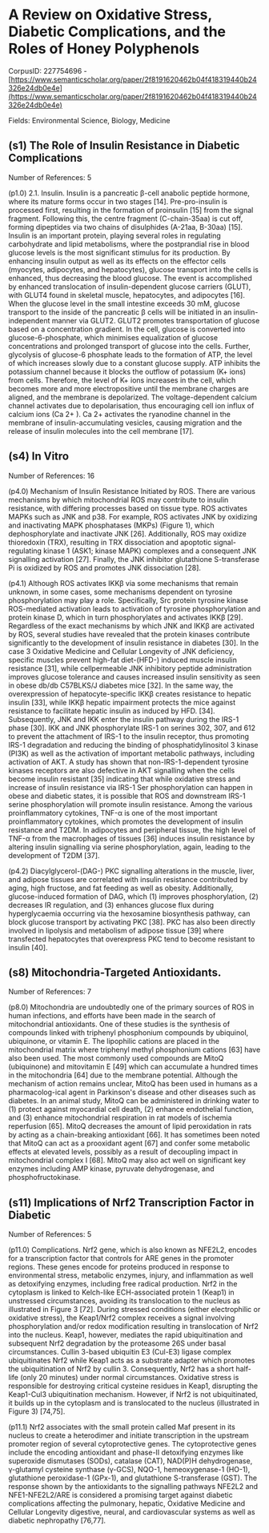 # A Review on Oxidative Stress, Diabetic Complications, and the Roles of Honey Polyphenols

CorpusID: 227754696 - [https://www.semanticscholar.org/paper/2f8191620462b04f418319440b24326e24db0e4e](https://www.semanticscholar.org/paper/2f8191620462b04f418319440b24326e24db0e4e)

Fields: Environmental Science, Biology, Medicine

## (s1) The Role of Insulin Resistance in Diabetic Complications
Number of References: 5

(p1.0) 2.1. Insulin. Insulin is a pancreatic β-cell anabolic peptide hormone, where its mature forms occur in two stages [14]. Pre-pro-insulin is processed first, resulting in the formation of proinsulin [15] from the signal fragment. Following this, the centre fragment (C-chain-35aa) is cut off, forming dipeptides via two chains of disulphides (A-21aa, B-30aa) [15]. Insulin is an important protein, playing several roles in regulating carbohydrate and lipid metabolisms, where the postprandial rise in blood glucose levels is the most significant stimulus for its production. By enhancing insulin output as well as its effects on the effector cells (myocytes, adipocytes, and hepatocytes), glucose transport into the cells is enhanced, thus decreasing the blood glucose. The event is accomplished by enhanced translocation of insulin-dependent glucose carriers (GLUT), with GLUT4 found in skeletal muscle, hepatocytes, and adipocytes [16]. When the glucose level in the small intestine exceeds 30 mM, glucose transport to the inside of the pancreatic β cells will be initiated in an insulin-independent manner via GLUT2. GLUT2 promotes transportation of glucose based on a concentration gradient. In the cell, glucose is converted into glucose-6-phosphate, which minimises equalization of glucose concentrations and prolonged transport of glucose into the cells. Further, glycolysis of glucose-6 phosphate leads to the formation of ATP, the level of which increases slowly due to a constant glucose supply. ATP inhibits the potassium channel because it blocks the outflow of potassium (K+ ions) from cells. Therefore, the level of K+ ions increases in the cell, which becomes more and more electropositive until the membrane charges are aligned, and the membrane is depolarized. The voltage-dependent calcium channel activates due to depolarisation, thus encouraging cell ion influx of calcium ions (Ca 2+ ). Ca 2+ activates the ryanodine channel in the membrane of insulin-accumulating vesicles, causing migration and the release of insulin molecules into the cell membrane [17].
## (s4) In Vitro
Number of References: 16

(p4.0) Mechanism of Insulin Resistance Initiated by ROS. There are various mechanisms by which mitochondrial ROS may contribute to insulin resistance, with differing processes based on tissue type. ROS activates MAPKs such as JNK and p38. For example, ROS activates JNK by oxidizing and inactivating MAPK phosphatases (MKPs) (Figure 1), which dephosphorylate and inactivate JNK [26]. Additionally, ROS may oxidize thioredoxin (TRX), resulting in TRX dissociation and apoptotic signal-regulating kinase 1 (ASK1; kinase MAPK) complexes and a consequent JNK signalling activation [27]. Finally, the JNK inhibitor glutathione S-transferase Pi is oxidized by ROS and promotes JNK dissociation [28].

(p4.1) Although ROS activates IKKβ via some mechanisms that remain unknown, in some cases, some mechanisms dependent on tyrosine phosphorylation may play a role. Specifically, Src protein tyrosine kinase ROS-mediated activation leads to activation of tyrosine phosphorylation and protein kinase D, which in turn phosphorylates and activates IKKβ [29]. Regardless of the exact mechanisms by which JNK and IKKβ are activated by ROS, several studies have revealed that the protein kinases contribute significantly to the development of insulin resistance in diabetes [30]. In the case 3 Oxidative Medicine and Cellular Longevity of JNK deficiency, specific muscles prevent high-fat diet-(HFD-) induced muscle insulin resistance [31], while cellpermeable JNK inhibitory peptide administration improves glucose tolerance and causes increased insulin sensitivity as seen in obese db/db C57BLKS/J diabetes mice [32]. In the same way, the overexpression of hepatocyte-specific IKKβ creates resistance to hepatic insulin [33], while IKKβ hepatic impairment protects the mice against resistance to facilitate hepatic insulin as induced by HFD. [34]. Subsequently, JNK and IKK enter the insulin pathway during the IRS-1 phase [30]. IKK and JNK phosphorylate IRS-1 on serines 302, 307, and 612 to prevent the attachment of IRS-1 to the insulin receptor, thus promoting IRS-1 degradation and reducing the binding of phosphatidylinositol 3 kinase (PI3K) as well as the activation of important metabolic pathways, including activation of AKT. A study has shown that non-IRS-1-dependent tyrosine kinases receptors are also defective in AKT signalling when the cells become insulin resistant [35] indicating that while oxidative stress and increase of insulin resistance via IRS-1 Ser phosphorylation can happen in obese and diabetic states, it is possible that ROS and downstream IRS-1 serine phosphorylation will promote insulin resistance. Among the various proinflammatory cytokines, TNF-α is one of the most important proinflammatory cytokines, which promotes the development of insulin resistance and T2DM. In adipocytes and peripheral tissue, the high level of TNF-α from the macrophages of tissues [36] induces insulin resistance by altering insulin signalling via serine phosphorylation, again, leading to the development of T2DM [37].

(p4.2) Diacylglycerol-(DAG-) PKC signalling alterations in the muscle, liver, and adipose tissues are correlated with insulin resistance contributed by aging, high fructose, and fat feeding as well as obesity. Additionally, glucose-induced formation of DAG, which (1) improves phosphorylation, (2) decreases IR regulation, and (3) enhances glucose flux during hyperglycaemia occurring via the hexosamine biosynthesis pathway, can block glucose transport by activating PKC [38]. PKC has also been directly involved in lipolysis and metabolism of adipose tissue [39] where transfected hepatocytes that overexpress PKC tend to become resistant to insulin [40].
## (s8) Mitochondria-Targeted Antioxidants.
Number of References: 7

(p8.0) Mitochondria are undoubtedly one of the primary sources of ROS in human infections, and efforts have been made in the search of mitochondrial antioxidants. One of these studies is the synthesis of compounds linked with triphenyl phosphonium compounds by ubiquinol, ubiquinone, or vitamin E. The lipophilic cations are placed in the mitochondrial matrix where triphenyl methyl phosphonium cations [63] have also been used. The most commonly used compounds are MitoQ (ubiquinone) and mitovitamin E [49] which can accumulate a hundred times in the mitochondria [64] due to the membrane potential. Although the mechanism of action remains unclear, MitoQ has been used in humans as a pharmacolog-ical agent in Parkinson's disease and other diseases such as diabetes. In an animal study, MitoQ can be administered in drinking water to (1) protect against myocardial cell death, (2) enhance endothelial function, and (3) enhance mitochondrial respiration in rat models of ischemia reperfusion [65]. MitoQ decreases the amount of lipid peroxidation in rats by acting as a chain-breaking antioxidant [66]. It has sometimes been noted that MitoQ can act as a prooxidant agent [67] and confer some metabolic effects at elevated levels, possibly as a result of decoupling impact in mitochondrial complex I [68]. MitoQ may also act well on significant key enzymes including AMP kinase, pyruvate dehydrogenase, and phosphofructokinase.
## (s11) Implications of Nrf2 Transcription Factor in Diabetic
Number of References: 5

(p11.0) Complications. Nrf2 gene, which is also known as NFE2L2, encodes for a transcription factor that controls for ARE genes in the promoter regions. These genes encode for proteins produced in response to environmental stress, metabolic enzymes, injury, and inflammation as well as detoxifying enzymes, including free radical production. Nrf2 in the cytoplasm is linked to Kelch-like ECH-associated protein 1 (Keap1) in unstressed circumstances, avoiding its translocation to the nucleus as illustrated in Figure 3 [72]. During stressed conditions (either electrophilic or oxidative stress), the Keap1/Nrf2 complex receives a signal involving phosphorylation and/or redox modification resulting in translocation of Nrf2 into the nucleus. Keap1, however, mediates the rapid ubiquitination and subsequent Nrf2 degradation by the proteasome 26S under basal circumstances. Cullin 3-based ubiquitin E3 (Cul-E3) ligase complex ubiquitinates Nrf2 while Keap1 acts as a substrate adapter which promotes the ubiquitination of Nrf2 by cullin 3. Consequently, Nrf2 has a short half-life (only 20 minutes) under normal circumstances. Oxidative stress is responsible for destroying critical cysteine residues in Keap1, disrupting the Keap1-Cul3 ubiquitination mechanism. However, if Nrf2 is not ubiquitinated, it builds up in the cytoplasm and is translocated to the nucleus (illustrated in Figure 3) [74,75].

(p11.1) Nrf2 associates with the small protein called Maf present in its nucleus to create a heterodimer and initiate transcription in the upstream promoter region of several cytoprotective genes. The cytoprotective genes include the encoding antioxidant and phase-II detoxifying enzymes like superoxide dismutases (SODs), catalase (CAT), NAD(P)H dehydrogenase, γ-glutamyl cysteine synthase (γ-GCS), NQO-1, hemeoxygenase-1 (HO-1), glutathione peroxidase-1 (GPx-1), and glutathione S-transferase (GST). The response shown by the antioxidants to the signalling pathways NFE2L2 and NFE1-NFE2L2/ARE is considered a promising target against diabetic complications affecting the pulmonary, hepatic,   Oxidative Medicine and Cellular Longevity digestive, neural, and cardiovascular systems as well as diabetic nephropathy [76,77].
